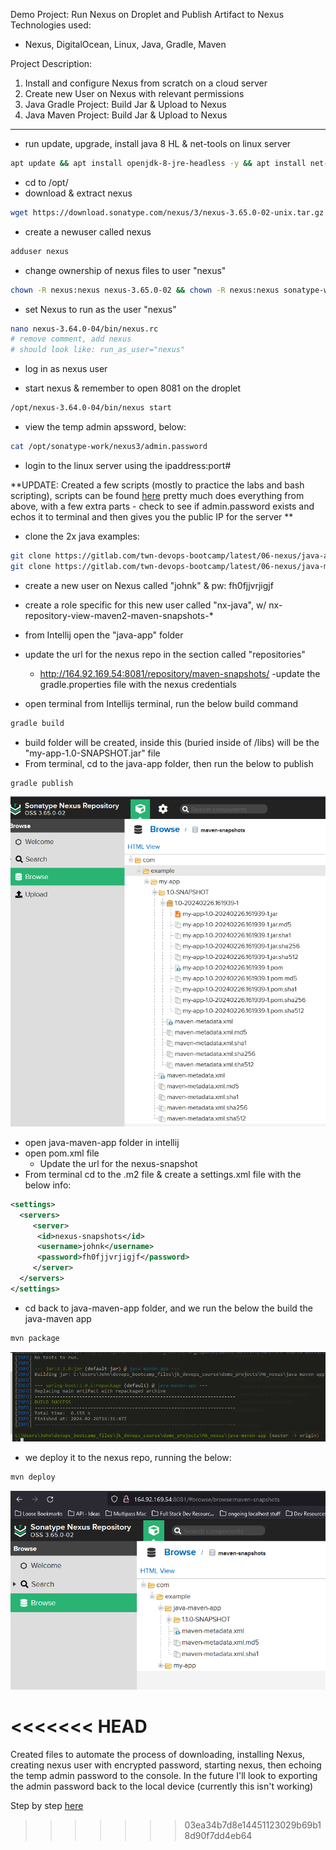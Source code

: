 Demo Project:
Run Nexus on Droplet and Publish Artifact to Nexus
Technologies used:

- Nexus, DigitalOcean, Linux, Java, Gradle, Maven

Project Description:

1.  Install and configure Nexus from scratch on a cloud server
2.  Create new User on Nexus with relevant permissions
3.  Java Gradle Project: Build Jar & Upload to Nexus
4.  Java Maven Project: Build Jar & Upload to Nexus

-------------------------------------------------------------------------------------------

- run update, upgrade, install java 8 HL & net-tools on linux server

``` bash
apt update && apt install openjdk-8-jre-headless -y && apt install net-tools -y
```
- cd to /opt/
- download & extract nexus

```bash
wget https://download.sonatype.com/nexus/3/nexus-3.65.0-02-unix.tar.gz && tar -zxvf nexus-3.64.0-04-unix.tar.gz
```

- create a newuser called nexus
```bash
adduser nexus
```

- change ownership of nexus files to user "nexus"
```bash
chown -R nexus:nexus nexus-3.65.0-02 && chown -R nexus:nexus sonatype-work
```
- set Nexus to run as the user "nexus"
```bash
nano nexus-3.64.0-04/bin/nexus.rc
# remove comment, add nexus
# should look like: run_as_user="nexus"
```
- log in as nexus user

- start nexus & remember to open 8081 on the droplet
```bash
/opt/nexus-3.64.0-04/bin/nexus start
```

- view the temp admin apssword, below:
```bash
cat /opt/sonatype-work/nexus3/admin.password
```

- login to the linux server using the ipaddress:port#

**UPDATE: Created a few scripts (mostly to practice the labs and bash scripting), scripts can be found [here](https://github.com/jadedjelly/M6-Nexus-demo) pretty much does everything from above, with a few extra parts - check to see if admin.password exists and echos it to terminal and then gives you the public IP for the server **


- clone the 2x java examples:
```bash
git clone https://gitlab.com/twn-devops-bootcamp/latest/06-nexus/java-app
git clone https://gitlab.com/twn-devops-bootcamp/latest/06-nexus/java-maven-app
```

- create a new user on Nexus called "johnk" & pw: fh0fjjvrjigjf
- create a role specific for this new user called "nx-java", w/ nx-repository-view-maven2-maven-snapshots-*
- from Intellij open the "java-app" folder
- update the url for the nexus repo in the section called "repositories"
    - http://164.92.169.54:8081/repository/maven-snapshots/
-update the gradle.properties file with the nexus credentials

- open terminal from Intellijs terminal, run the below build command
```bash
gradle build
```

- build folder will be created, inside this (buried inside of /libs) will be the "my-app-1.0-SNAPSHOT.jar" file 
- From terminal, cd to the java-app folder, then run the below to publish
```bash
gradle publish
```

![M6image01.png](assets/M6image01.png)

- open java-maven-app folder in intellij
- open pom.xml file
  - Update the url for the nexus-snapshot
- From terminal cd to the .m2 file & create a settings.xml file with the below info:
```xml
<settings>
  <servers>
     <server>
      <id>nexus-snapshots</id>
      <username>johnk</username>
      <password>fh0fjjvrjigjf</password>
     </server>
  </servers>
</settings>
```
- cd back to java-maven-app folder, and we run the below the build the java-maven app
```bash
mvn package
```

![M6image02.png](assets/M6image02.png)

- we deploy it to the nexus repo, running the below:
```bash
mvn deploy
```

![M6image03.png](assets/M6image03.png)

<<<<<<< HEAD
=======
Created files to automate the process of downloading, installing Nexus, creating nexus user with encrypted password, starting nexus, then echoing the temp admin password to the console. In the future I'll look to exporting the admin password back to the local device (currently this isn't working)


Step by step [here](https://github.com/jadedjelly/nana-techworld-devops-bootcamp/blob/main/demo_projects/M6_nexus/M6_Nexus_README.md)
>>>>>>> 03ea34b7d8e14451123029b69b18d90f7dd4eb64
